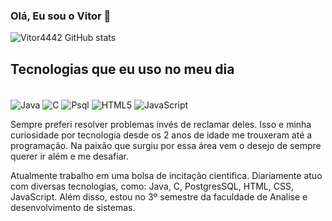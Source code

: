 ### Olá, Eu sou o Vitor 🐙

![Vitor4442 GitHub stats](https://github-readme-stats.vercel.app/api?username=Vitor4442&show_icons=true&theme=dracula)

## Tecnologias que eu uso no meu dia

<div style="display: inline_block"><br/>
<img align= "center" alt="Java" src="https://img.shields.io/badge/Java-ED8B00?style=for-the-badge&logo=openjdk&logoColor=white"/>
<img align= "center" alt="C" src="https://img.shields.io/badge/C-00599C?style=for-the-badge&logo=c&logoColor=white"/>
<img align= "center" alt="Psql" src="https://img.shields.io/badge/PostgreSQL-316192?style=for-the-badge&logo=postgresql&logoColor=white"/>
<img align= "center" alt="HTML5" src="https://img.shields.io/badge/HTML5-E34F26?style=for-the-badge&logo=html5&logoColor=white"/>
<img align="center" alt="JavaScript" src="https://img.shields.io/badge/JavaScript-F7DF1E?style=for-the-badge&logo=javascript&logoColor=black"/>

</div>

Sempre preferi resolver problemas invés de reclamar deles. Isso e minha curiosidade por tecnologia desde os 2 anos de idade me trouxeram até a programação. Na paixão que surgiu por essa área vem o desejo de sempre querer ir além e me desafiar.

Atualmente trabalho em uma bolsa de incitação cientifica. Diariamente atuo com diversas tecnologias, como: Java, C, PostgresSQL, HTML, CSS, JavaScript. Além disso, estou no 3º semestre da faculdade de Analise e desenvolvimento de sistemas.
